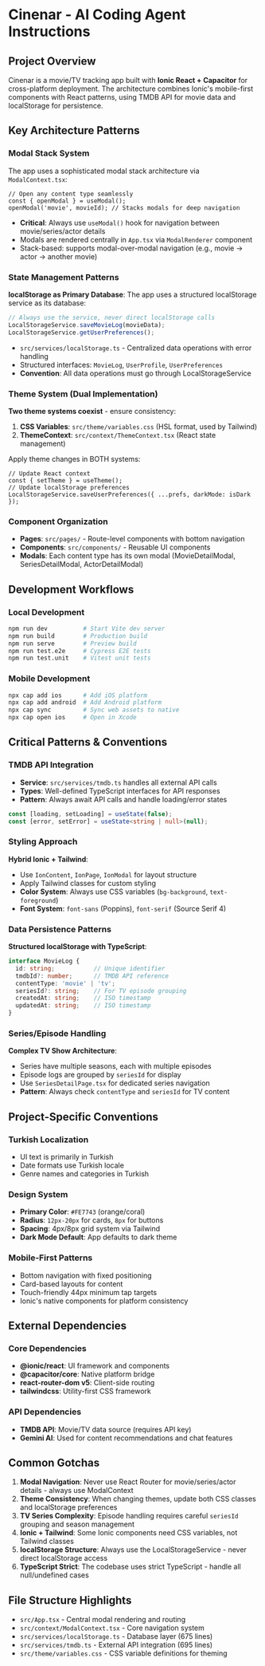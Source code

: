 # Cinenar - AI Coding Agent Instructions

## Project Overview
Cinenar is a movie/TV tracking app built with **Ionic React + Capacitor** for cross-platform deployment. The architecture combines Ionic's mobile-first components with React patterns, using TMDB API for movie data and localStorage for persistence.

## Key Architecture Patterns

### Modal Stack System
The app uses a sophisticated modal stack architecture via `ModalContext.tsx`:
```tsx
// Open any content type seamlessly
const { openModal } = useModal();
openModal('movie', movieId); // Stacks modals for deep navigation
```
- **Critical**: Always use `useModal()` hook for navigation between movie/series/actor details
- Modals are rendered centrally in `App.tsx` via `ModalRenderer` component
- Stack-based: supports modal-over-modal navigation (e.g., movie → actor → another movie)

### State Management Patterns
**localStorage as Primary Database**: The app uses a structured localStorage service as its database:
```typescript
// Always use the service, never direct localStorage calls
LocalStorageService.saveMovieLog(movieData);
LocalStorageService.getUserPreferences();
```
- `src/services/localStorage.ts` - Centralized data operations with error handling
- Structured interfaces: `MovieLog`, `UserProfile`, `UserPreferences`
- **Convention**: All data operations must go through LocalStorageService

### Theme System (Dual Implementation)
**Two theme systems coexist** - ensure consistency:
1. **CSS Variables**: `src/theme/variables.css` (HSL format, used by Tailwind)
2. **ThemeContext**: `src/context/ThemeContext.tsx` (React state management)

Apply theme changes in BOTH systems:
```tsx
// Update React context
const { setTheme } = useTheme();
// Update localStorage preferences
LocalStorageService.saveUserPreferences({ ...prefs, darkMode: isDark });
```

### Component Organization
- **Pages**: `src/pages/` - Route-level components with bottom navigation
- **Components**: `src/components/` - Reusable UI components
- **Modals**: Each content type has its own modal (MovieDetailModal, SeriesDetailModal, ActorDetailModal)

## Development Workflows

### Local Development
```bash
npm run dev          # Start Vite dev server
npm run build        # Production build
npm run serve        # Preview build
npm run test.e2e     # Cypress E2E tests
npm run test.unit    # Vitest unit tests
```

### Mobile Development
```bash
npx cap add ios      # Add iOS platform
npx cap add android  # Add Android platform
npx cap sync         # Sync web assets to native
npx cap open ios     # Open in Xcode
```

## Critical Patterns & Conventions

### TMDB API Integration
- **Service**: `src/services/tmdb.ts` handles all external API calls
- **Types**: Well-defined TypeScript interfaces for API responses
- **Pattern**: Always await API calls and handle loading/error states
```typescript
const [loading, setLoading] = useState(false);
const [error, setError] = useState<string | null>(null);
```

### Styling Approach
**Hybrid Ionic + Tailwind**:
- Use `IonContent`, `IonPage`, `IonModal` for layout structure
- Apply Tailwind classes for custom styling
- **Color System**: Always use CSS variables (`bg-background`, `text-foreground`)
- **Font System**: `font-sans` (Poppins), `font-serif` (Source Serif 4)

### Data Persistence Patterns
**Structured localStorage with TypeScript**:
```typescript
interface MovieLog {
  id: string;           // Unique identifier
  tmdbId?: number;      // TMDB API reference
  contentType: 'movie' | 'tv';
  seriesId?: string;    // For TV episode grouping
  createdAt: string;    // ISO timestamp
  updatedAt: string;    // ISO timestamp
}
```

### Series/Episode Handling
**Complex TV Show Architecture**:
- Series have multiple seasons, each with multiple episodes
- Episode logs are grouped by `seriesId` for display
- Use `SeriesDetailPage.tsx` for dedicated series navigation
- **Pattern**: Always check `contentType` and `seriesId` for TV content

## Project-Specific Conventions

### Turkish Localization
- UI text is primarily in Turkish
- Date formats use Turkish locale
- Genre names and categories in Turkish

### Design System
- **Primary Color**: `#FE7743` (orange/coral)
- **Radius**: `12px-20px` for cards, `8px` for buttons
- **Spacing**: 4px/8px grid system via Tailwind
- **Dark Mode Default**: App defaults to dark theme

### Mobile-First Patterns
- Bottom navigation with fixed positioning
- Card-based layouts for content
- Touch-friendly 44px minimum tap targets
- Ionic's native components for platform consistency

## External Dependencies

### Core Dependencies
- **@ionic/react**: UI framework and components
- **@capacitor/core**: Native platform bridge
- **react-router-dom v5**: Client-side routing
- **tailwindcss**: Utility-first CSS framework

### API Dependencies
- **TMDB API**: Movie/TV data source (requires API key)
- **Gemini AI**: Used for content recommendations and chat features

## Common Gotchas

1. **Modal Navigation**: Never use React Router for movie/series/actor details - always use ModalContext
2. **Theme Consistency**: When changing themes, update both CSS classes and localStorage preferences
3. **TV Series Complexity**: Episode handling requires careful `seriesId` grouping and season management
4. **Ionic + Tailwind**: Some Ionic components need CSS variables, not Tailwind classes
5. **localStorage Structure**: Always use the LocalStorageService - never direct localStorage access
6. **TypeScript Strict**: The codebase uses strict TypeScript - handle all null/undefined cases

## File Structure Highlights
- `src/App.tsx` - Central modal rendering and routing
- `src/context/ModalContext.tsx` - Core navigation system
- `src/services/localStorage.ts` - Database layer (675 lines)
- `src/services/tmdb.ts` - External API integration (695 lines)
- `src/theme/variables.css` - CSS variable definitions for theming
